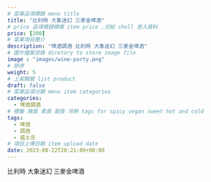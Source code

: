 ```yaml
---
# 菜單品項標題 menu title 
title: "比利時 大象迷幻 三麥金啤酒"
# price 品項價錢標價 item price ,交給 shell 差入資料
price: [200] 
# 菜單項目簡介 
description: "啤酒調酒 比利時 大象迷幻 三麥金啤酒"
# 圖片檔案目錄 diretory to store image file
image : "images/wine-party.png"
# 排序
weight: 5 
# 上架開關 list product 
draft: false
# 菜單品項分類 menu item categories 
categories:
  - 啤酒調酒 
# 標籤 辣度 素食 甜食 冷熱 tags for spicy vegan sweet hot and cold 
tags:
  - 啤酒
  - 調酒 
  - 威士忌
# 項目上傳日期 item upload date 
date: 2023-08-22T20:21:09+08:00
---
```


 比利時 大象迷幻 三麥金啤酒
